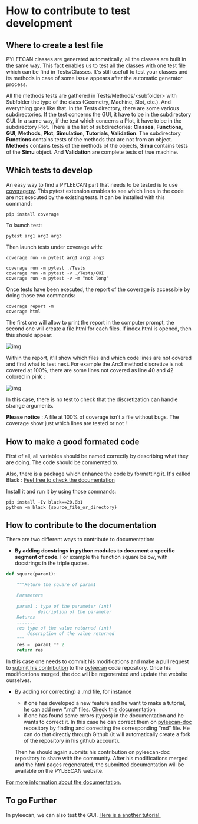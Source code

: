 # How to contribute to test development

## Where to create a test file

PYLEECAN classes are generated automatically, all the classes are built in the same way. 
This fact enables us to test all the classes with one test file which can be find in Tests/Classes. 
It's still usefull to test your classes and its methods in case of some issue appears after the automatic generator process.

All the methods tests are gathered in Tests/Methods/\<subfolder> with Subfolder the type of the class (Geometry, Machine, Slot, etc.). And everything goes like that.
In the Tests directory, there are some various subdirectories. 
If the test concerns the GUI, it have to be in the subdirectory GUI. 
In a same way, if the test which concerns a Plot, it have to be in the subdirectory Plot.
There is the list of subdirectories: __Classes__, __Functions__, __GUI__, __Methods__, __Plot__, __Simulation__, __Tutorials__, __Validation__.
The subdirectory __Functions__ contains tests of the methods that are not from an object. __Methods__ contains tests of the methods of the objects, __Simu__ contains
tests of the __Simu__ object. And __Validation__ are complete tests of true machine.

## Which tests to develop

An easy way to find a PYLEECAN part that needs to be tested is to use [coveragepy](https://github.com/nedbat/coveragepy/blob/coverage-5.3/doc/index.rst). This pytest extension enables to see which lines in the code are not executed by the existing tests. It can be installed with this command:
```
pip install coverage
```
To launch test:
```
pytest arg1 arg2 arg3
```
Then launch tests under coverage with:
```
coverage run -m pytest arg1 arg2 arg3

coverage run -m pytest ./Tests
coverage run -m pytest -v ./Tests/GUI
coverage run -m pytest -v -m "not long"
```
Once tests have been executed, the report of the coverage is accessible by doing those two commands:
```
coverage report -m
coverage html
```
The first one will allow to print the report in the computer prompt, the second one will create a file html for each files. If index.html is opened, then this should appear:

![img](https://pyleecan.org/_images/coverage_report.png)

Within the report, it'll show which files and which code lines are not covered and find what to test next.
For example the Arc3 method discretize is not covered at 100%, there are some lines not covered as line 40 and 42 colored in pink :

![img](https://pyleecan.org/_images/coverage1.png)

In this case, there is no test to check that the discretization can handle strange arguments.

__Please notice__ : A file at 100% of coverage isn't a file without bugs. The coverage show just which lines are tested or not !

## How to make a good formated code

First of all, all variables should be named correctly by describing what they are doing. The code should be commented to.

Also, there is a package which enhance the code by formatting it. It's called Black : [Feel free to check the documentation](https://black.readthedocs.io/en/stable/)

Install it and run it by using those commands:
```
pip install -Iv black==20.8b1
python -m black {source_file_or_directory}
```

## How to contribute to the documentation

There are two different ways to contribute to documentation:
* __By adding docstrings in python modules to document a specific segment of code__. For example the function square below, with docstrings in the triple quotes.
```py
def square(param1):

    """Return the square of param1

    Parameters
    ----------
    param1 : type of the parameter (int)
            description of the parameter
    Returns
    -------
    res type of the value returned (int)
        description of the value returned
    """
    res =  param1 ** 2
    return res
```

In this case one needs to commit his modifications and make a pull request to 
[submit his contribution](https://pyleecan.org/code.contribution.html) to the [pyleecan](https://github.com/Eomys/pyleecan) code repository. 
Once his modifications merged, the doc will be regenerated and update the website ourselves.
* By adding (or correcting) a .md file, for instance
  * if one has developed a new feature and he want to make a tutorial, he can add new “.md” files. [Check this documentation](https://agea.github.io/tutorial.md/)
  * if one has found some errors (typos) in the documentation and he wants to correct it. In this case he can correct them on [pyleecan-doc](https://github.com/Eomys/pyleecan-doc) repository by finding and correcting the corresponding “md” file. He can do that directly through Github (it will automatically create a fork of the repository in his github account).
  
  Then he should again submits his contribution on pyleecan-doc repository to share with the community. 
  After his modifications merged and the html pages regenerated, the submitted documentation will be available on the PYLEECAN website.
  
[For more information about the documentation.](https://pyleecan.org/doc.contribution.html)

## To go Further

In pyleecan, we can also test the GUI. [Here is a another tutorial.](https://github.com/Eomys/pyleecan-doc/blob/master/Tests_Turorials/how.to.unit.test.GUI.md)
